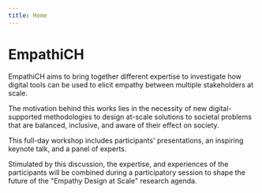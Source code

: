 ```yaml
---
title: Home
---
```


# EmpathiCH

EmpathiCH aims to bring together different expertise to investigate how digital tools can be used to elicit empathy between multiple stakeholders at scale.
  
The motivation behind this works lies in the necessity of new digital-supported methodologies to design at-scale solutions to societal problems that are balanced, inclusive, and aware of their effect on society.
  
This full-day workshop includes participants' presentations, an inspiring keynote talk, and a panel of experts.
  
Stimulated by this discussion, the expertise, and experiences of the participants will be combined during a participatory session to shape the future of the "Empathy Design at Scale" research agenda.

<!---
> built using [Jekyll](https://jekyllrb.com/) and [GitHub Pages](https://pages.github.com/)
>
> images and content: cc-by-sa <a href="https://github.com/{{ site.github_username }}">{{ site.author }}</a> {{ site.pub_year}} (get [source code]({{ site.repo }})).
> Last build date: {{ site.time | date: "%Y-%m-%d" }}.
>
> <a href="http://creativecommons.org/licenses/by-sa/4.0/" rel="license"><img style="border-width: 0;" src="https://i.creativecommons.org/l/by-sa/4.0/88x31.png" alt="Creative Commons License" /></a>
-->
